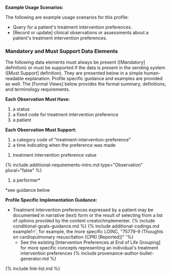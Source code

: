 

**Example Usage Scenarios:**

The following are example usage scenarios for this profile:

-  Query for a patient's treatment intervention preferences.
-  [Record or update] clinical observations or assessments about a patient's treatment intervention preferences.

### Mandatory and Must Support Data Elements


The following data elements must always be present ([Mandatory] definition) or must be supported if the data is present in the sending system ([Must Support] definition). They are presented below in a simple human-readable explanation. Profile specific guidance and examples are provided as well. The [Formal Views] below provides the formal summary, definitions, and terminology requirements.


**Each Observation Must Have:**

1. a status
2. a fixed code for treatment intervention preference
3. a patient

**Each Observation Must Support:**

1. a category code of "treatment-intervention-preference"
2. a time indicating when the preference was made
<!-- 3. who reported the preference -->
1. treatment intervention preference value

<div class="bg-success" markdown="1">

{% include additional-requirements-intro.md type="Observation" plural="false" %}

1. a performer*
</div><!-- new-content -->

*see guidance below
  
**Profile Specific Implementation Guidance:**

- Treatment intervention preferences expressed by a patient may be documented in narrative (text) form or the result of selecting from a list of options provided by the content creator/implementer.
{% include conditional-goals-guidance.md %}
{% include additional-codings.md example1=', for example, the more specific LOINC, "75779-9 (Thoughts on cardiopulmonary resuscitation (CPR) [Reported])"  '%}
  - See the existing [Intervention Preferences at End of Life Grouping] for more specific concepts representing an individual's treatment intervention preferences
{% include provenance-author-bullet-generator.md %}

{% include link-list.md %}
